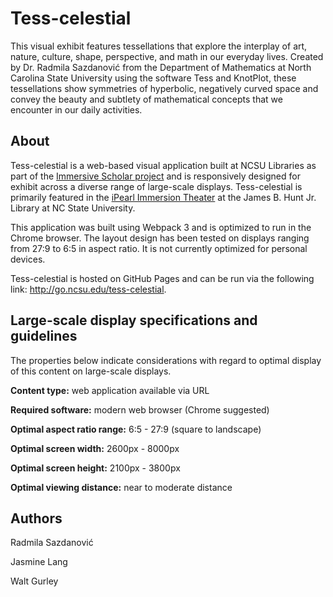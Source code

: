 # Tess-celestial

This visual exhibit features tessellations that explore the interplay of art, nature, culture, shape, perspective, and math in our everyday lives. Created by Dr. Radmila Sazdanović from the Department of Mathematics at North Carolina State University using the software Tess and KnotPlot, these tessellations show symmetries of hyperbolic, negatively curved space and convey the beauty and subtlety of mathematical concepts that we encounter in our daily activities.

## About

Tess-celestial is a web-based visual application built at NCSU Libraries as part of the [Immersive Scholar project](https://www.immersivescholar.org/) and is responsively designed for exhibit across a diverse range of large-scale displays. Tess-celestial is primarily featured in the [iPearl Immersion Theater](https://github.com/NCSU-Libraries/visualization_templates/blob/master/HuntLibraryVideoWallGuide.md#ipearl-immersion-theater) at the James B. Hunt Jr. Library at NC State University.

This application was built using Webpack 3 and is optimized to run in the Chrome browser. The layout design has been tested on displays ranging from 27:9 to 6:5 in aspect ratio. It is not currently optimized for personal devices.

Tess-celestial is hosted on GitHub Pages and can be run via the following link: http://go.ncsu.edu/tess-celestial.

## Large-scale display specifications and guidelines

The properties below indicate considerations with regard to optimal display of this content on large-scale displays.

**Content type:** web application available via URL

**Required software:** modern web browser (Chrome suggested)

**Optimal aspect ratio range:** 6:5 - 27:9 (square to landscape)

**Optimal screen width:** 2600px - 8000px

**Optimal screen height:** 2100px - 3800px

**Optimal viewing distance:** near to moderate distance

## Authors

Radmila Sazdanović

Jasmine Lang

Walt Gurley